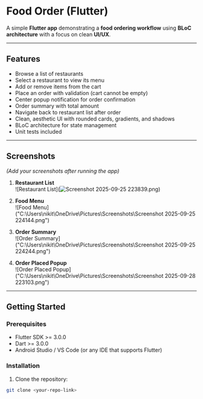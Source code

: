 # Food Order  (Flutter)

A simple **Flutter app** demonstrating a **food ordering workflow** using **BLoC architecture** with a focus on clean **UI/UX**.

---

## **Features**

- Browse a list of restaurants
- Select a restaurant to view its menu
- Add or remove items from the cart
- Place an order with validation (cart cannot be empty)
- Center popup notification for order confirmation
- Order summary with total amount
- Navigate back to restaurant list after order
- Clean, aesthetic UI with rounded cards, gradients, and shadows
- BLoC architecture for state management
- Unit tests included

---

## **Screenshots**

*(Add your screenshots after running the app)*

1. **Restaurant List**  
   ![Restaurant List](![Screenshot 2025-09-25 223839.png](../OneDrive/Pictures/Screenshots/Screenshot%202025-09-25%20223839.png))

2. **Food Menu**  
   ![Food Menu]("C:\Users\nikit\OneDrive\Pictures\Screenshots\Screenshot 2025-09-25 224144.png")

3. **Order Summary**  
   ![Order Summary]("C:\Users\nikit\OneDrive\Pictures\Screenshots\Screenshot 2025-09-25 224244.png")

4. **Order Placed Popup**  
   ![Order Placed Popup]("C:\Users\nikit\OneDrive\Pictures\Screenshots\Screenshot 2025-09-28 223103.png")

---

## **Getting Started**

### **Prerequisites**
- Flutter SDK >= 3.0.0
- Dart >= 3.0.0
- Android Studio / VS Code (or any IDE that supports Flutter)

### **Installation**
1. Clone the repository:
```bash
git clone <your-repo-link>
